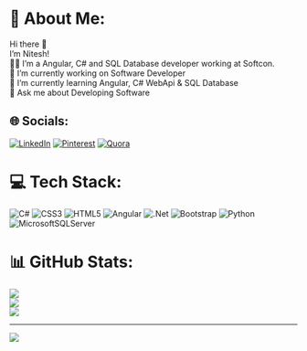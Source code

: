 # 💫 About Me:
Hi there 👋<br>I’m Nitesh!<br>🧑‍💻 I’m a Angular, C# and SQL Database developer working at Softcon.<br>🔭 I’m currently working on Software Developer<br>🌱 I’m currently learning Angular, C# WebApi & SQL Database<br>💬 Ask me about Developing Software


## 🌐 Socials:
[![LinkedIn](https://img.shields.io/badge/LinkedIn-%230077B5.svg?logo=linkedin&logoColor=white)](https://linkedin.com/in/niteshvishwakarma) [![Pinterest](https://img.shields.io/badge/Pinterest-%23E60023.svg?logo=Pinterest&logoColor=white)](https://pinterest.com/Niteshv_73/) [![Quora](https://img.shields.io/badge/Quora-%23B92B27.svg?logo=Quora&logoColor=white)](https://quora.com/profile/Nitesh-Vishwakarma-175) 

# 💻 Tech Stack:
![C#](https://img.shields.io/badge/c%23-%23239120.svg?style=flat&logo=c-sharp&logoColor=white) ![CSS3](https://img.shields.io/badge/css3-%231572B6.svg?style=flat&logo=css3&logoColor=white) ![HTML5](https://img.shields.io/badge/html5-%23E34F26.svg?style=flat&logo=html5&logoColor=white) ![Angular](https://img.shields.io/badge/angular-%23DD0031.svg?style=flat&logo=angular&logoColor=white) ![.Net](https://img.shields.io/badge/.NET-5C2D91?style=flat&logo=.net&logoColor=white) ![Bootstrap](https://img.shields.io/badge/bootstrap-%23563D7C.svg?style=flat&logo=bootstrap&logoColor=white) ![Python](https://img.shields.io/badge/python-3670A0?style=flat&logo=python&logoColor=ffdd54) ![MicrosoftSQLServer](https://img.shields.io/badge/Microsoft%20SQL%20Sever-CC2927?style=flat&logo=microsoft%20sql%20server&logoColor=white)
# 📊 GitHub Stats:
![](https://github-readme-stats.vercel.app/api?username=niteshv69&theme=radical&hide_border=true&include_all_commits=true&count_private=true)<br/>
![](https://github-readme-streak-stats.herokuapp.com/?user=niteshv69&theme=radical&hide_border=true)<br/>
![](https://github-readme-stats.vercel.app/api/top-langs/?username=niteshv69&theme=radical&hide_border=true&include_all_commits=true&count_private=true&layout=compact)

---
[![](https://visitcount.itsvg.in/api?id=niteshv69&icon=0&color=8)](https://visitcount.itsvg.in)

<!-- Proudly created with GPRM ( https://gprm.itsvg.in ) -->
